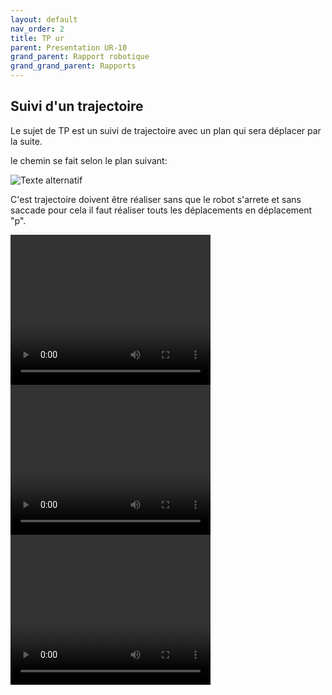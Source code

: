 ```yaml
---
layout: default
nav_order: 2
title: TP ur
parent: Presentation UR-10
grand_parent: Rapport robotique
grand_grand_parent: Rapports
---
```




## Suivi d'un trajectoire

Le sujet de TP est un suivi de trajectoire avec un plan qui sera déplacer par la suite.

le chemin se fait selon le plan suivant:



![Texte alternatif](./20241015_111209.jpg "Le titre de mon image")

C'est trajectoire doivent être réaliser sans que le robot s'arrete et sans saccade pour cela il faut réaliser touts les déplacements en déplacement "p". 

<video width="320" height="240" controls>
  <source src="./VID20241022101134.mp4" type="video/mp4">
  Votre navigateur ne supporte pas les vidéos HTML5.
</video>



<video width="320" height="240" controls>
  <source src="./VID20241022091631.mp4" type="video/mp4">
  Votre navigateur ne supporte pas les vidéos HTML5.
</video>



<video width="320" height="240" controls>
  <source src="./VID20241022101124.mp4" type="video/mp4">
  Votre navigateur ne supporte pas les vidéos HTML5.
</video>
